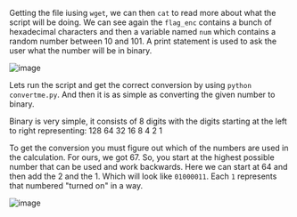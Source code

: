 Getting the file iusing `wget`, we can then `cat` to read more about what the script will be doing. We can see again the `flag_enc` contains a bunch of hexadecimal characters and then a variable named `num` which contains a random
number between 10 and 101. A print statement is used to ask the user what the number will be in binary. 

![image](https://github.com/JMacPort/picoCTFs/assets/145376972/ac8522c7-b991-4787-a09a-d455aec879ff)

Lets run the script and get the correct conversion by using `python convertme.py`. And then it is as simple as converting the given number to binary.

Binary is very simple, it consists of 8 digits with the digits starting at the left to right representing: 128 64 32 16 8 4 2 1

To get the conversion you must figure out which of the numbers are used in the calculation. For ours, we got 67. So, you start at the highest possible number that can be used and work backwards. 
Here we can start at 64 and then add the 2 and the 1. Which will look like `01000011`. Each `1` represents that numbered "turned on" in a way. 

![image](https://github.com/JMacPort/picoCTFs/assets/145376972/68904068-4c30-4e2f-b31a-795a71284638)
